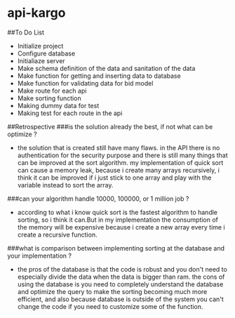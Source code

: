 # api-kargo

##To Do List
- Initialize project
- Configure database
- Initialiaze server
- Make schema definition of the data and sanitation of the data
- Make function for getting and inserting data to database
- Make function for validating data for bid model
- Make route for each api
- Make sorting function
- Making dummy data for test
- Making test for each route in the api


##Retrospective
###is the solution already the best, if not what can be optimize ?
- the solution that is created still have many flaws. in the API there is no authentication for the security purpose and there is still many things that can be improved at the sort algorithm. my implementation of quick sort can cause a memory leak, because i create many arrays recursively, i think it can be improved if i just stick to one array and play with the variable instead to sort the array. 

###can your algorithm handle 10000, 100000, or 1 million job ?
- according to what i know quick sort is the fastest algorithm to handle sorting, so i think it can.But in my implementation the consumption of the memory will be expensive because i create a new array every time i create a recursive function.

###what is comparison between implementing sorting at the database and your implementation ?
- the pros of the database is that the code is robust and you don't need to especially divide the data when the data is bigger than ram. the cons of using the database is you need to completely understand the database and optimize the query to make the sorting becoming much more efficient, and also because database is outside of the system you can't change the code if you need to customize some of the function.
